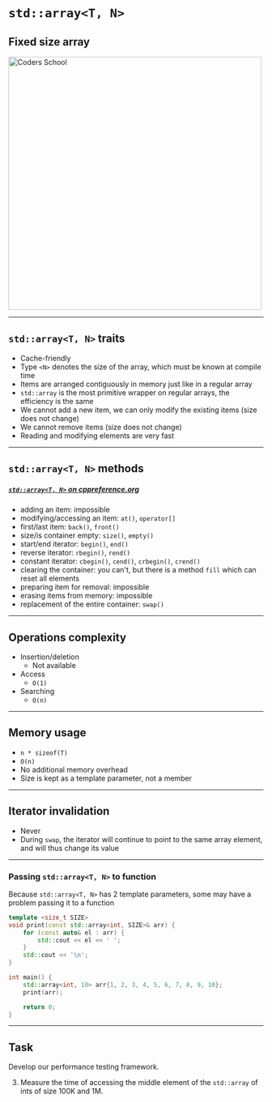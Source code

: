 <!-- .slide: data-background="#111111" -->

# `std::array<T, N>`

## Fixed size array

<a href="https://coders.school">
    <img width="500" src="../img/coders_school_logo.png" alt="Coders School" class="plain">
</a>

___

## `std::array<T, N>` traits

* <!-- .element: class="fragment fade-in" --> Cache-friendly
* <!-- .element: class="fragment fade-in" --> Type <code>&lt;N&gt;</code> denotes the size of the array, which must be known at compile time
* <!-- .element: class="fragment fade-in" --> Items are arranged contiguously in memory just like in a regular array
* <!-- .element: class="fragment fade-in" --> <code>std::array</code> is the most primitive wrapper on regular arrays, the efficiency is the same
* <!-- .element: class="fragment fade-in" --> We cannot add a new item, we can only modify the existing items (size does not change)
* <!-- .element: class="fragment fade-in" --> We cannot remove items (size does not change)
* <!-- .element: class="fragment fade-in" --> Reading and modifying elements are very fast

___

## `std::array<T, N>` methods

##### [`std::array<T, N>` on cppreference.org](https://en.cppreference.com/w/cpp/container/array)

* <!-- .element: class="fragment fade-in" --> adding an item:  <span class="fragment highlight-red">impossible</span>
* <!-- .element: class="fragment fade-in" --> modifying/accessing an item: <code class="fragment highlight-green">at()</code>, <code class="fragment highlight-green">operator[]</code>
* <!-- .element: class="fragment fade-in" --> first/last item: <code>back()</code>, <code>front()</code>
* <!-- .element: class="fragment fade-in" --> size/is container empty: <code>size()</code>, <code>empty()</code>
* <!-- .element: class="fragment fade-in" --> start/end iterator: <code>begin()</code>, <code>end()</code>
* <!-- .element: class="fragment fade-in" --> reverse iterator: <code>rbegin()</code>, <code>rend()</code>
* <!-- .element: class="fragment fade-in" --> constant iterator: <code>cbegin()</code>, <code>cend()</code>, <code>crbegin()</code>, <code>crend()</code>
* <!-- .element: class="fragment fade-in" --> clearing the container: <span class="fragment highlight-red">you can't, but there is a method <code>fill</code> which can reset all elements</span>
* <!-- .element: class="fragment fade-in" --> preparing item for removal: <span class="fragment highlight-red">impossible</span>
* <!-- .element: class="fragment fade-in" --> erasing items from memory: <span class="fragment highlight-red">impossible</span>
* <!-- .element: class="fragment fade-in" --> replacement of the entire container: <code>swap()</code>

___

## Operations complexity

* <!-- .element: class="fragment fade-in" --> Insertion/deletion
  * <!-- .element: class="fragment fade-in" --> Not available
* <!-- .element: class="fragment fade-in" --> Access
  * <!-- .element: class="fragment fade-in" --> <code>O(1)</code>
* <!-- .element: class="fragment fade-in" --> Searching
  * <!-- .element: class="fragment fade-in" --> <code>O(n)</code>

___

## Memory usage

* <!-- .element: class="fragment fade-in" --> <code>n * sizeof(T)</code>
* <!-- .element: class="fragment fade-in" --> <code>O(n)</code>
* <!-- .element: class="fragment fade-in" --> No additional memory overhead
* <!-- .element: class="fragment fade-in" --> Size is kept as a template parameter, not a member

___

## Iterator invalidation

* <!-- .element: class="fragment fade-in" --> Never
* <!-- .element: class="fragment fade-in" --> During <code>swap</code>, the iterator will continue to point to the same array element, and will thus change its value

___

### Passing `std::array<T, N>` to function

Because `std::array<T, N>` has 2 template parameters, some may have a problem passing it to a function
<!-- .element: class="fragment fade-in" -->

```cpp []
template <size_t SIZE>
void print(const std::array<int, SIZE>& arr) {
    for (const auto& el : arr) {
        std::cout << el << ' ';
    }
    std::cout << '\n';
}

int main() {
    std::array<int, 10> arr{1, 2, 3, 4, 5, 6, 7, 8, 9, 10};
    print(arr);

    return 0;
}
```
<!-- .element: class="fragment fade-in" -->

___

## Task

Develop our performance testing framework.

3. Measure the time of accessing the middle element of the `std::array` of ints of size 100K and 1M.
